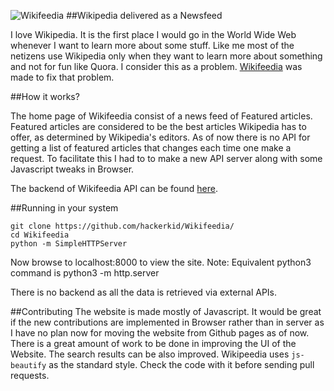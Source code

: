 ![Wikifeedia](https://github.com/hackerkid/Wikifeedia/blob/gh-pages/static/wikifeedia.png) 
##Wikipedia delivered as a Newsfeed

I love Wikipedia. It is the first place I would go in the World Wide Web  whenever I want to learn more about some stuff. Like me most of the netizens use Wikipedia only when they want to learn more about something and not for fun like Quora. I consider this as a problem.  [Wikifeedia](http://vishnuks.com/Wikifeedia) was made to fix that problem.  

##How it works?

The home page of Wikifeedia consist of a news feed of Featured articles. Featured articles are considered to be the best articles Wikipedia has to offer, as determined by Wikipedia's editors. As of now there is no API for getting a list of featured articles that changes each time one make a request. To facilitate this I had to to make a new API server along with some Javascript tweaks in Browser.  

The backend of Wikifeedia API can be found [here](https://github.com/hackerkid/Wikifeedia-Backend).

##Running in your system
```
git clone https://github.com/hackerkid/Wikifeedia/
cd Wikifeedia
python -m SimpleHTTPServer
```
Now browse to localhost:8000 to view the site. 
Note: Equivalent python3 command is python3 -m http.server

There is no backend as all the data is retrieved via external APIs. 

##Contributing
The website is made mostly of Javascript. It would be great if the new contributions are implemented in Browser rather than in server as I have no plan now for moving the website from Github pages as of now. There is a great amount of work to be done in improving the UI of the Website. The search results can be also improved. Wikipeedia uses `js-beautify` as the standard style. Check the code with it before sending pull requests. 

